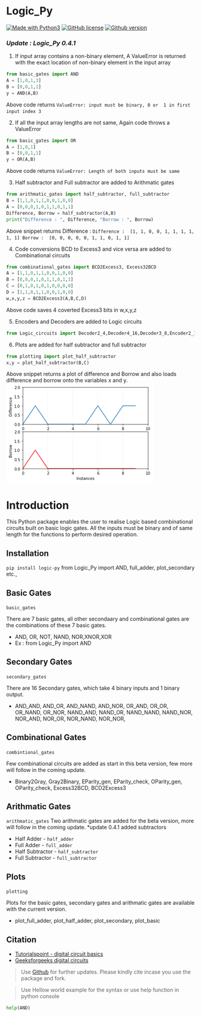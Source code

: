 # Logic_Py

[![Made with Python3](https://img.shields.io/badge/Made%20With-Python3-green)](https://www.python.org/)
[![GitHub license](https://img.shields.io/badge/license-Apache2.0-blue.svg)](https://github.com/vishwesh-vishwesh/Logic_Py/blob/main/LICENSE)
[![Github version](https://img.shields.io/badge/version-0.4.1-green)](https://github.com/vishwesh-vishwesh/Logic_Py)

### *Update : Logic_Py 0.4.1*

1. If input array contains a non-binary element, A ValueError is returned with the exact location of non-binary element in the input array
```python
from basic_gates import AND
A = [1,0,1,3]
B = [0,0,1,1]
y = AND(A,B)
```
 Above code returns `ValueError: input must be binary, 0 or  1 in first input index 3`

2. If all the input array lengths are not same, Again code throws a ValueError
```python
from basic_gates import OR
A = [1,0,1]
B = [0,0,1,1]
y = OR(A,B)
```
 Above code returns `ValueError: Length of both inputs must be same`

3. Half subtractor and Full subtractor are added to Arithmatic gates
```python
from arithmatic_gates import half_subtractor, full_subtractor
B = [1,1,0,1,1,0,0,1,0,0]
A = [0,0,0,1,0,1,1,0,1,1]
Difference, Borrow = half_subtractor(A,B)
print("Difference : ", Difference, "Borrow : ", Borrow)
```
 Above snippet returns Difference :  `Difference :  [1, 1, 0, 0, 1, 1, 1, 1, 1, 1] Borrow :  [0, 0, 0, 0, 0, 1, 1, 0, 1, 1]`

4. Code conversions BCD to Excess3 and vice versa are added to Combinational circuits
```python
from combinational_gates import BCD2Excess3, Excess32BCD
A = [1,1,0,1,1,0,0,1,0,0]
B = [0,0,0,1,0,1,1,0,1,1]
C = [0,1,0,1,0,1,0,0,0,0]
D = [1,1,0,1,1,0,0,1,0,0]
w,x,y,z = BCD2Excess3(A,B,C,D)
```
 Above code saves 4 coverted Excess3 bits in w,x,y,z

5. Encoders and Decoders are added to Logic circuits
```python
from Logic_circuits import Decoder2_4,Decoder4_16,Decoder3_8,Encoder2_1,Encoder4_2,Encoder8_3,Priority_Enc4_2
```
6. Plots are added for half subtractor and full subtractor
 ```python
from plotting import plot_half_subtractor
x,y = plot_half_subtractor(B,C)
```
 Above snippet returns a plot of difference and Borrow and also loads difference and borrow onto the variables x and y.
![Half Subtractor](https://github.com/vishwesh-vishwesh/Logic_Py/blob/main/Figure%202021-06-24%20073914.png "Logo Title Text 1")


# Introduction
This Python package enables the user to realise Logic based combinational circuits built on basic logic gates.
All the inputs must be binary and of same length for the functions to perform desired operation. 

## Installation
`pip install logic-py`
from Logic_Py import AND, full_adder, plot_secondary etc.,

## Basic Gates
`basic_gates`

There are 7 basic gates, all other secondaary and combinational gates are the combinations of these 7 basic gates.
- AND, OR, NOT, NAND, NOR,XNOR,XOR
- Ex : from Logic_Py import AND

## Secondary Gates
`secondary_gates`

There are 16 Secondary gates, which take 4 binary inputs and 1 binary output.
- AND_AND, AND_OR, AND_NAND, AND_NOR, OR_AND, OR_OR, OR_NAND, OR_NOR, NAND_AND, NAND_OR, NAND_NAND, NAND_NOR, NOR_AND, NOR_OR, NOR_NAND, NOR_NOR,

## Combinational Gates
`combintional_gates`

Few combinational circuits are added as start in this beta version, few more will follow in the coming update.
- Binary2Gray, Gray2Binary, EParity_gen, EParity_check, OParity_gen, OParity_check, Excess32BCD, BCD2Excess3

## Arithmatic Gates
`arithmatic_gates`
Two arithmatic gates are added for the beta version, more will follow in the coming update.
*update 0.4.1 added subtractors
- Half Adder - `half_adder`
- Full Adder - `full_adder`
- Half Subtractor - `half_subtractor`
- Full Subtractor - `full_subtractor`

## Plots
`plotting`

Plots for the basic gates, secondary gates and arithmatic gates are available with the current version.
- plot_full_adder, plot_half_adder, plot_secondary, plot_basic

## Citation
- [Tutorialspoint - digital circuit basics](https://www.tutorialspoint.com/digital_circuits)
- [Geeksforgeeks digital circuits](https://www.geeksforgeeks.org/)

>Use [Github](https://github.com/vishwesh-vishwesh/Logic_Py/) for further updates. 
>Please kindly cite incase you use the package and fork.

>Use Hellow world example for the syntax
>or use help function in python console
```python
help(AND)
```

